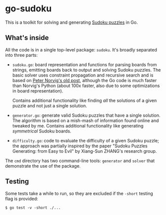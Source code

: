 # go-sudoku

This is a toolkit for solving and generating [Sudoku
puzzles](https://en.wikipedia.org/wiki/Sudoku) in Go.

## What's inside

All the code is in a single top-level package: `sudoku`. It's broadly separated
into three parts:

* `sudoku.go`: board representation and functions for parsing boards from
  strings, emitting boards back to output and solving Sudoku puzzles. The
  basic solver uses constraint propagation and recursive search and is based on
  [Peter Norvig's old post](https://norvig.com/sudoku.html), although the Go
  code is much faster than Norvig's Python (about 100x faster, also due to some
  optimizations in board representation).

  Contains additional functionality like finding _all_ the solutions of a given
  puzzle and not just a single solution.

* `generator.go`: generate valid Sudoku puzzles that have a single solution.
  The algorithm is based on a mish-mash of information found online and tweaked
  by me. Contains additional functionality like generating _symmetrical_
  Sudoku boards.

* `difficulty.go`: code to evaluate the difficulty of a given Sudoku puzzle;
  the approach was partially inspired by the paper "Sudoku Puzzles Generating:
  from Easy to Evil" by Xiang-Sun ZHANG's research group.

The `cmd` directory has two command-line tools: `generator` and `solver` that
demonstrate the use of the package.

## Testing

Some tests take a while to run, so they are excluded if the `-short` testing
flag is provided:

    $ go test -v -short ./...
